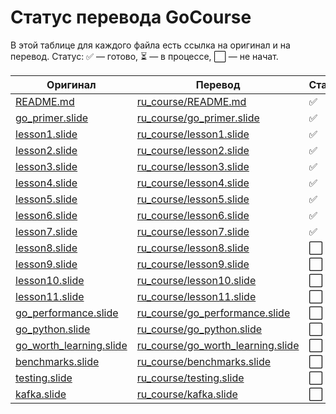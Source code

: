 # Статус перевода GoCourse

В этой таблице для каждого файла есть ссылка на оригинал и на перевод. Статус: ✅ — готово, ⏳ — в процессе, ⬜️ — не начат.

| Оригинал | Перевод | Статус |
|----------|---------|--------|
| [README.md](../README.md) | [ru_course/README.md](README.md) | ✅ |
| [go_primer.slide](../go_primer.slide) | [ru_course/go_primer.slide](go_primer.slide) | ✅ |
| [lesson1.slide](../lesson1.slide) | [ru_course/lesson1.slide](lesson1.slide) | ✅ |
| [lesson2.slide](../lesson2.slide) | [ru_course/lesson2.slide](lesson2.slide) | ✅ |
| [lesson3.slide](../lesson3.slide) | [ru_course/lesson3.slide](lesson3.slide) | ✅ |
| [lesson4.slide](../lesson4.slide) | [ru_course/lesson4.slide](lesson4.slide) | ✅ |
| [lesson5.slide](../lesson5.slide) | [ru_course/lesson5.slide](lesson5.slide) | ✅ |
| [lesson6.slide](../lesson6.slide) | [ru_course/lesson6.slide](lesson6.slide) | ✅ |
| [lesson7.slide](../lesson7.slide) | [ru_course/lesson7.slide](lesson7.slide) | ✅ |
| [lesson8.slide](../lesson8.slide) | [ru_course/lesson8.slide](lesson8.slide) | ⬜️ |
| [lesson9.slide](../lesson9.slide) | [ru_course/lesson9.slide](lesson9.slide) | ⬜️ |
| [lesson10.slide](../lesson10.slide) | [ru_course/lesson10.slide](lesson10.slide) | ⬜️ |
| [lesson11.slide](../lesson11.slide) | [ru_course/lesson11.slide](lesson11.slide) | ⬜️ |
| [go_performance.slide](../go_performance.slide) | [ru_course/go_performance.slide](go_performance.slide) | ⬜️ |
| [go_python.slide](../go_python.slide) | [ru_course/go_python.slide](go_python.slide) | ⬜️ |
| [go_worth_learning.slide](../go_worth_learning.slide) | [ru_course/go_worth_learning.slide](go_worth_learning.slide) | ⬜️ |
| [benchmarks.slide](../benchmarks.slide) | [ru_course/benchmarks.slide](benchmarks.slide) | ⬜️ |
| [testing.slide](../testing.slide) | [ru_course/testing.slide](testing.slide) | ⬜️ |
| [kafka.slide](../kafka.slide) | [ru_course/kafka.slide](kafka.slide) | ⬜️ |
